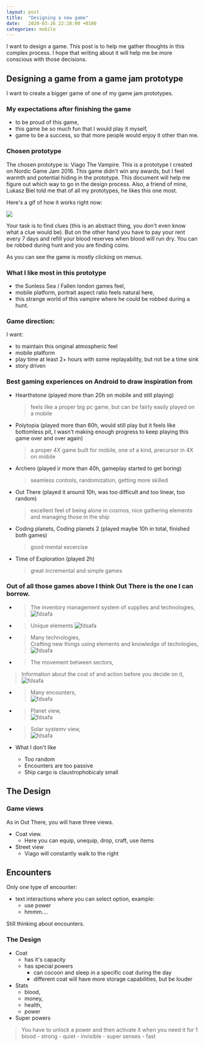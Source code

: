 ```yaml
---
layout: post
title:  "Designing a new game"
date:   2020-03-26 22:28:00 +0100
categories: mobile
---
```


I want to design a game. This post is to help me gather thoughts in this complex process. I hope that writing about it will help me be more conscious with those decisions.

## Designing a game from a game jam prototype

I want to create a bigger game of one of my game jam prototypes. 

### My expectations after finishing the game

- to be proud of this game,
- this game be so much fun that I would play it myself,
- game to be a success, so that more people would enjoy it other than me.

### Chosen prototype

The chosen prototype is: Viago The Vampire. This is a prototype I created on Nordic Game Jam 2016. This game didn't win any awards, but I feel warmth and potential hiding in the prototype. This document will help me figure out which way to go in the design process. Also, a friend of mine, Lukasz Biel told me that of all my prototypes, he likes this one most.

Here's a gif of how it works right now:

![](/assets/designing_a_game/viago.gif)

Your task is to find clues (this is an abstract thing, you don't even know what a clue would be). But on the other hand you have to pay your rent every 7 days and refill your blood reserves when blood will run dry. You can be robbed during hunt and you are finding coins. 

As you can see the game is mostly clicking on menus.


### What I like most in this prototype
 - the Sunless Sea / Fallen london games feel,
 - mobile platform, portrait aspect ratio feels natural here,
 - this strange world of this vampire where he could be robbed during a hunt.
 
### Game direction: 

I want:
- to maintain this original atmospheric feel
- mobile platform
- play time at least 2+ hours with some replayability, but not be a time sink
- story driven

### Best gaming experiences on Android to draw inspiration from 
- Hearthstone (played more than 20h on mobile and still playing)
	>feels like a proper big pc game, but can be fairly easily played on a mobile
- Polytopia (played more than 60h, would still play but it feels like bottomless pit, I wasn't making enough progress to keep playing this game over and over again)
	>a proper 4X game built for mobile, one of a kind, precursor in 4X on mobile
- Archero (played ir more than 40h, gameplay started to get boring)
	> seamless controls, randomization, getting more skilled
- Out There (played it around 10h, was too difficult and too linear, too random)
	>excellent feel of being alone in cosmos, nice gathering elements and managing those in the ship
- Coding planets, Coding planets 2 (played maybe 10h in total, finished both games)
	>good mental excercise
- Time of Exploration (played 2h)
	>great incremental and simple games

### Out of all those games above I think Out There is the one I can borrow.


- > The inventory management system of supplies and technologies,  
![fdsafa](/assets/designing_a_game/out_there_ship.png)  
- > Unique elements
![fdsafa](/assets/designing_a_game/out_there_technology_description.png)
- > Many technologies,  
 Crafting new things using elements and knowledge of technlogies,  
![fdsafa](/assets/designing_a_game/out_there_crafting.png)
- > The movement between sectors,  
 > Information about the cost of and action before you decide on it,  
![fdsafa](/assets/designing_a_game/out_there_sector.png)
- > Many encounters,  
![fdsafa](/assets/designing_a_game/out_there_encounter_options.png)
- > Planet view,  
![fdsafa](/assets/designing_a_game/planet_view.png)
- > Solar systemv view,  
![fdsafa](/assets/designing_a_game/solar_system_view.png)


- What I don't like
	- Too random
	- Encounters are too passive
	- Ship cargo is claustrophobicaly small

## The Design 

### Game views

As in Out There, you will have three views. 
- Coat view. 
	- Here you can equip, unequip, drop, craft, use items
- Street view
	- Viago will constantly walk to the right 

## Encounters

Only one type of encounter:
- text interactions where you can select option, example:
	- use power
	- hmmm....
	
Still thinking about encounters.

### The Design

- Coat
	- has it's capacity
	- has special powers
		- can cocoon and sleep in a specific coat during the day  
		- different coat will have more storage capabilities, but be louder
- Stats
	- blood,
	- money, 
	- health, 
	- power
- Super powers
> You have to unlock a power and then activate it when you need it for 1 blood
	- strong
	- quiet
	- invisible
	- super senses
	- fast






